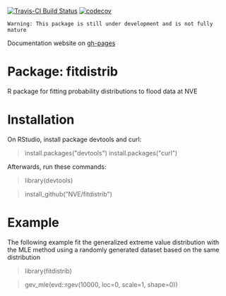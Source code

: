 [![Travis-CI Build Status](https://travis-ci.org/NVE/fitdistrib.svg?branch=master)](https://travis-ci.org/NVE/fitdistrib)
[![codecov](https://codecov.io/github/NVE/fitdistrib/branch/master/graphs/badge.svg)](https://codecov.io/gh/NVE/fitdistrib) 

`Warning: This package is still under development and is not fully mature`

Documentation website on [gh-pages](https://nve.github.io/fitdistrib/)

# Package: fitdistrib

R package for fitting probability distributions to flood data at NVE

# Installation

On RStudio, install package devtools and curl:

> install.packages("devtools")
> install.packages("curl")

Afterwards, run these commands:

> library(devtools)

> install_github("NVE/fitdistrib")

# Example

The following example fit the generalized extreme value distribution with the MLE method 
using a randomly generated dataset based on the same distribution

> library(fitdistrib)

> gev_mle(evd::rgev(10000, loc=0, scale=1, shape=0))

